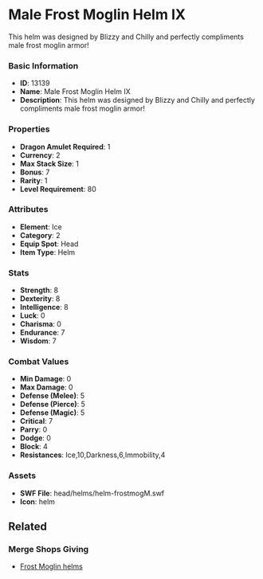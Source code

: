 # Male Frost Moglin Helm IX

This helm was designed by Blizzy and Chilly and perfectly compliments male frost moglin armor!

### Basic Information

- **ID**: 13139
- **Name**: Male Frost Moglin Helm IX
- **Description**: This helm was designed by Blizzy and Chilly and perfectly compliments male frost moglin armor!

### Properties

- **Dragon Amulet Required**: 1
- **Currency**: 2
- **Max Stack Size**: 1
- **Bonus**: 7
- **Rarity**: 1
- **Level Requirement**: 80

### Attributes

- **Element**: Ice
- **Category**: 2
- **Equip Spot**: Head
- **Item Type**: Helm

### Stats

- **Strength**: 8
- **Dexterity**: 8
- **Intelligence**: 8
- **Luck**: 0
- **Charisma**: 0
- **Endurance**: 7
- **Wisdom**: 7

### Combat Values

- **Min Damage**: 0
- **Max Damage**: 0
- **Defense (Melee)**: 5
- **Defense (Pierce)**: 5
- **Defense (Magic)**: 5
- **Critical**: 7
- **Parry**: 0
- **Dodge**: 0
- **Block**: 4
- **Resistances**: Ice,10,Darkness,6,Immobility,4

### Assets

- **SWF File**: head/helms/helm-frostmogM.swf
- **Icon**: helm

## Related

### Merge Shops Giving

- [Frost Moglin helms](../merge-shops/51-frost-moglin-helms.md)

